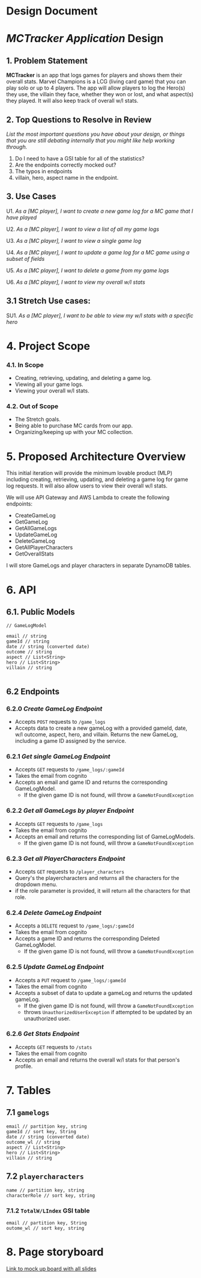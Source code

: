 # Design Document

# _MCTracker Application_ Design

## 1. Problem Statement

**MCTracker** is an app that logs games for players and shows them their overall stats. Marvel Champions is a LCG (living card game) that you can play solo or up to 4 players. The app will allow players to log the Hero(s) they use, 
the villain they face, whether they won or lost, and what aspect(s) they played. It will also keep track of overall 
w/l stats.

## 2. Top Questions to Resolve in Review

_List the most important questions you have about your design, or things that you are still debating internally that you might like help working through._

1. Do I need to have a GSI table for all of the statistics?
2. Are the endpoints correctly mocked out?
3. The typos in endpoints
4. villain, hero, aspect name in the endpoint.


## 3. Use Cases

U1. _As a [MC player], I want to create a new game log for a MC game that I have played_

U2. _As a [MC player], I want to view a list of all my game logs_

U3. _As a [MC player], I want to view a single game log_

U4. _As a [MC player], I want to update a game log for a MC game using a subset of fields_

U5. _As a [MC player], I want to delete a game from my game logs_

U6. _As a [MC player], I want to view my overall w/l stats_



## 3.1 Stretch Use cases:

SU1. _As a [MC player], I want to be able to view my w/l stats with a specific hero_



# 4. Project Scope

### 4.1. In Scope

- Creating, retrieving, updating, and deleting a game log.
- Viewing all your game logs.
- Viewing your overall w/l stats.


### 4.2. Out of Scope

- The Stretch goals.
- Being able to purchase MC cards from our app.
- Organizing/keeping up with your MC collection.

# 5. Proposed Architecture Overview

This initial iteration will provide the minimum lovable product (MLP) including creating, retrieving, updating,
and deleting a game log for game log requests. It will also allow users to view their overall w/l stats.

We will use API Gateway and AWS Lambda to create the following endpoints:
- CreateGameLog
- GetGameLog
- GetAllGameLogs
- UpdateGameLog
- DeleteGameLog
- GetAllPlayerCharacters
- GetOverallStats


I will store GameLogs and player characters in separate DynamoDB tables.


# 6. API

## 6.1. Public Models

```
// GameLogModel
 
email // string 
gameId // string
date // string (converted date)
outcome // string
aspect // List<String>
hero // List<String>
villain // string


```


## 6.2 Endpoints

### 6.2.0 _Create GameLog Endpoint_
- Accepts `POST` requests to `/game_logs`
- Accepts data to create a new gameLog with a provided gameId, date, w/l outcome, aspect, hero,
  and villain. Returns the new GameLog, including a game ID assigned by the service.

### 6.2.1 _Get single GameLog Endpoint_
- Accepts `GET` requests to `/game_logs/:gameId`
- Takes the email from cognito
- Accepts an email and game ID and returns the corresponding GameLogModel.
    - If the given game ID is not found, will throw a `GameNotFoundException`

### 6.2.2 _Get all GameLogs by player Endpoint_
- Accepts `GET` requests to `/game_logs`
- Takes the email from cognito
- Accepts an email and returns the corresponding list of GameLogModels.
    - If the given game ID is not found, will throw a `GameNotFoundException`

### 6.2.3 _Get all PlayerCharacters Endpoint_
- Accepts `GET` requests to `/player_characters`
- Query's the playercharacters and returns all the characters for the dropdown menu.
- if the role parameter is provided, it will return all the characters for that role.

### 6.2.4 _Delete GameLog Endpoint_
- Accepts a `DELETE` request to `/game_logs/:gameId`
- Takes the email from cognito
- Accepts a game ID and returns the corresponding Deleted GameLogModel.
    - If the given game ID is not found, will throw a `GameNotFoundException`

### 6.2.5 _Update GameLog Endpoint_
- Accepts a `PUT` request to `/game_logs/:gameId`
- Takes the email from cognito
- Accepts a subset of data to update a gameLog and returns the updated gameLog.
    - If the given game ID is not found, will throw a `GameNotFoundException`
    - throws `UnauthorizedUserException` if attempted to be updated by an unauthorized user.

### 6.2.6 _Get Stats Endpoint_
- Accepts `GET` requests to `/stats`
- Takes the email from cognito
- Accepts an email and returns the overall w/l stats for that person's profile.



# 7. Tables


## 7.1 `gamelogs`
```
email // partition key, string
gameId // sort key, String
date // string (converted date)
outcome_wl // string
aspect // List<String>
hero // List<String>
villain // string

```

## 7.2 `playercharacters`
```
name // partition key, string
characterRole // sort key, string
```

### 7.1.2 `TotalW/LIndex` GSI table
```
email // partition key, String
outome_wl // sort key, string
```


# 8. Page storyboard

[Link to mock up board with all slides](https://jamboard.google.com/d/1rF50VtNMG0kGWcXDh3yenRobcF1Klmn7RgN8AbX6IkQ/viewer?f=0)